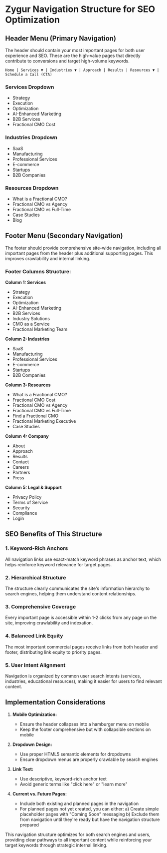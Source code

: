 # Zygur Navigation Structure for SEO Optimization

## Header Menu (Primary Navigation)

The header should contain your most important pages for both user experience and SEO. These are the high-value pages that directly contribute to conversions and target high-volume keywords.

```
Home | Services ▼ | Industries ▼ | Approach | Results | Resources ▼ | Schedule a Call (CTA)
```

### Services Dropdown
- Strategy
- Execution 
- Optimization
- AI-Enhanced Marketing
- B2B Services
- Fractional CMO Cost

### Industries Dropdown
- SaaS
- Manufacturing
- Professional Services
- E-commerce
- Startups
- B2B Companies

### Resources Dropdown
- What is a Fractional CMO?
- Fractional CMO vs Agency
- Fractional CMO vs Full-Time
- Case Studies
- Blog

## Footer Menu (Secondary Navigation)

The footer should provide comprehensive site-wide navigation, including all important pages from the header plus additional supporting pages. This improves crawlability and internal linking.

### Footer Columns Structure:

**Column 1: Services**
- Strategy
- Execution
- Optimization 
- AI-Enhanced Marketing
- B2B Services
- Industry Solutions
- CMO as a Service
- Fractional Marketing Team

**Column 2: Industries**
- SaaS
- Manufacturing
- Professional Services
- E-commerce
- Startups
- B2B Companies

**Column 3: Resources**
- What is a Fractional CMO?
- Fractional CMO Cost
- Fractional CMO vs Agency
- Fractional CMO vs Full-Time
- Find a Fractional CMO
- Fractional Marketing Executive
- Case Studies

**Column 4: Company**
- About
- Approach
- Results
- Contact
- Careers
- Partners
- Press

**Column 5: Legal & Support**
- Privacy Policy
- Terms of Service
- Security
- Compliance
- Login

## SEO Benefits of This Structure

### 1. Keyword-Rich Anchors
All navigation links use exact-match keyword phrases as anchor text, which helps reinforce keyword relevance for target pages.

### 2. Hierarchical Structure
The structure clearly communicates the site's information hierarchy to search engines, helping them understand content relationships.

### 3. Comprehensive Coverage
Every important page is accessible within 1-2 clicks from any page on the site, improving crawlability and indexation.

### 4. Balanced Link Equity
The most important commercial pages receive links from both header and footer, distributing link equity to priority pages.

### 5. User Intent Alignment
Navigation is organized by common user search intents (services, industries, educational resources), making it easier for users to find relevant content.

## Implementation Considerations

1. **Mobile Optimization:**
   - Ensure the header collapses into a hamburger menu on mobile
   - Keep the footer comprehensive but with collapsible sections on mobile

2. **Dropdown Design:**
   - Use proper HTML5 semantic elements for dropdowns
   - Ensure dropdown menus are properly crawlable by search engines

3. **Link Text:**
   - Use descriptive, keyword-rich anchor text
   - Avoid generic terms like "click here" or "learn more"

4. **Current vs. Future Pages:**
   - Include both existing and planned pages in the navigation
   - For planned pages not yet created, you can either:
     a) Create simple placeholder pages with "Coming Soon" messaging
     b) Exclude them from navigation until they're ready but have the navigation structure prepared

This navigation structure optimizes for both search engines and users, providing clear pathways to all important content while reinforcing your target keywords through strategic internal linking.
